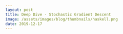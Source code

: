 ```yaml
---
layout: post
title: Deep Dive - Stochastic Gradient Descent 
image: /assets/images/blog/thumbnails/haskell.png
date: 2019-12-17
---
```


